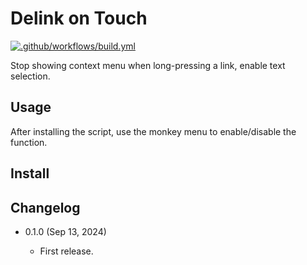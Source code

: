 Delink on Touch
===============

[![.github/workflows/build.yml](https://github.com/eight04/delink-on-touch/actions/workflows/build.yml/badge.svg)](https://github.com/eight04/delink-on-touch/actions/workflows/build.yml)

Stop showing context menu when long-pressing a link, enable text selection.

Usage
-------

After installing the script, use the monkey menu to enable/disable the function.

Install
-------


Changelog
---------

* 0.1.0 (Sep 13, 2024)

	- First release.
